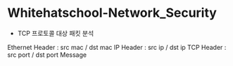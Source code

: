 # Whitehatschool-Network_Security

- TCP 프로토콜 대상 패킷 분석

Ethernet Header : src mac / dst mac
IP Header : src ip / dst ip
TCP Header : src port / dst port
Message